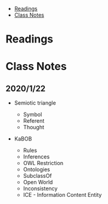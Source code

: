 - [Readings](#readings)
- [Class Notes](#class-notes)

# Readings

# Class Notes
## 2020/1/22

- Semiotic triangle
    - Symbol
    - Referent
    - Thought

- KaBOB
    - Rules
    - Inferences
    - OWL Restriction
    - Ontologies
    - SubclassOf
    - Open World
    - Inconsistency
    - ICE - Information Content Entity